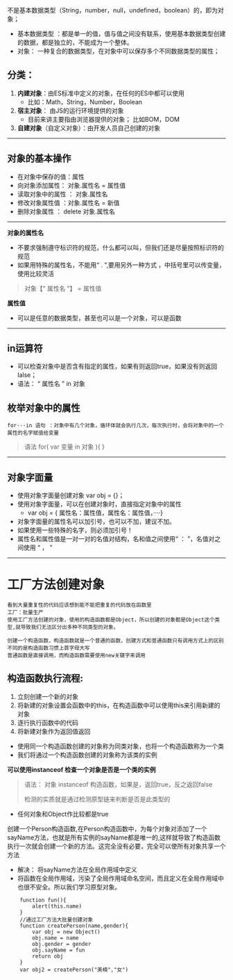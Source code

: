 不是基本数据类型（String，number，null，undefined，boolean）的，即为对象；
- 基本数据类型 ：都是单一的值，值与值之间没有联系，使用基本数据类型创建的数据，都是独立的，不能成为一个整体。
- 对象： 一种复合的数据类型，在对象中可以保存多个不同数据类型的属性；
## 分类：
1. **内建对象**：由ES标准中定义的对象，在任何的ES中都可以使用
    - 比如：Math，String，Number，Boolean
2. **宿主对象**： 由JS的运行环境提供的对象
    - 目前来讲主要指由浏览器提供的对象；
比如BOM，DOM
3. **自建对象**（自定义对象）：由开发人员自己创建的对象
---
## 对象的基本操作
- 在对象中保存的值：属性
- 向对象添加属性： 对象.属性名 = 属性值
- 读取对象中的属性 ： 对象.属性名
- 修改对象属性值 ：对象.属性名 = 新值 
- 删除对象属性 ： delete 对象.属性名
---
**对象的属性名** 
- 不要求强制遵守标识符的规范，什么都可以叫，但我们还是尽量按照标识符的规范
- 如果用特殊的属性名，不能用“ . ”,要用另外一种方式 ，中括号里可以传变量，使用比较灵活
> 对象【“ 属性名 ”】 = 属性值

**属性值** 
- 可以是任意的数据类型，甚至也可以是一个对象，可以是函数
---
## in运算符 
- 可以检查对象中是否含有指定的属性，如果有则返回true，如果没有则返回lalse；
- 语法： “ 属性名 ”  in 对象 

## 枚举对象中的属性
    for···in 语句 ：对象中有几个对象，循环体就会执行几次，每次执行时，会将对象中的一个属性的名字赋值给变量
>语法 for( var 变量 in 对象 ){
}
---
## 对象字面量
- 使用对象字面量创建对象 var obj = {}；
- 使用对象字面量，可以在创建对象时，直接指定对象中的属性 
    - var obj = { 属性名：属性值，属性名：属性值，····}
- 对象字面量的属性名可以加引号，也可以不加，建议不加。
- 如果使用一些特殊的名字，则必须加引号！
- 属性名和属性值是一对一对的名值对结构，名和值之间使用“ ： ”，名值对之间使用 “ ， ”
---
# 工厂方法创建对象
```
看到大量重复性的代码应该想到能不能把重复的代码放在函数里
工厂：批量生产
使用工厂方法创建的对象，使用的构造函数都是Object，所以创建的对象都是Object这个类型,就导致我们无法区分出多种不同类型的对象。

创建一个构造函数，构造函数就是一个普通的函数，创建方式和普通函数只有调用方式上的区别
不同的是构造函数习惯上首字母大写
普通函数是直接调用，而构造函数需要使用new关键字来调用
```
## 构造函数执行流程: 
1. 立刻创建一个新的对象
2. 将新建的对象设置会函数中的this，在构造函数中可以使用this来引用新建的对象
3. 逐行执行函数中的代码
4. 将新建对象作为返回值返回
 
- 使用同一个构造函数创建的对象称为同类对象，也将一个构造函数称为一个类
- 我们将通过一个构造函数创建的对象称为该类的实例

**可以使用instanceof 检查一个对象是否是一个类的实例**
>语法： 对象 instanceof 构造函数，如果是，返回true，反之返回false 
>  
>检测的实质就是通过检测原型链来判断是否是此类型的
- 任何对象和Object作比较都是true

创建一个Person构造函数,在Person构造函数中，为每个对象对添加了一个sayName方法，也就是所有实例的sayName都是唯一的,这样就导致了构造函数执行一次就会创建一个新的方法。这完全没有必要，完全可以使所有对象共享一个方法
- 解决： 将sayName方法在全局作用域中定义
- 将函数在全局作用域，污染了全局作用域命名空间，而且定义在全局作用域中也很不安全。所以我们学习原型对象。
```
    function fun(){
        alert(this.name)
    }
 	//通过工厂方法大批量创建对象
 	function createPerson(name,gender){
 		var obj = new Object()
 		obj.name = name
 		obj.gender = gender
 		obj.sayName = fun
 		return obj
	}
 	var obj2 = createPerson("美楠","女")
```



